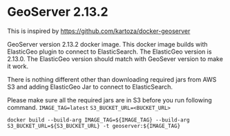 # GeoServer 2.13.2

This is inspired by https://github.com/kartoza/docker-geoserver

GeoServer version 2.13.2 docker image. This docker image builds with ElasticGeo plugin to connect to ElasticSearch. The ElasticGeo version is 2.13.0. The ElasticGeo version should match with GeoSever version to make it work.

There is nothing different other than downloading required jars from AWS S3 and adding ElasticGeo Jar to connect to ElasticSearch. 

Please make sure all the required jars are in S3 before you run following command.
`IMAGE_TAG=latest`
`S3_BUCKET_URL=<BUCKET_URL>`

`docker build --build-arg IMAGE_TAG=${IMAGE_TAG} --build-arg S3_BUCKET_URL=${S3_BUCKET_URL} -t geoserver:${IMAGE_TAG}`